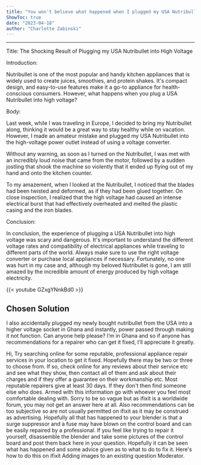 ```yaml
---
title: "You won't believe what happened when I plugged my USA Nutribullet into high voltage! The result will shock you and leave you amazed!"
ShowToc: true 
date: "2023-04-18"
author: "Charlotte Zabinski"
---
```

*****
Title: The Shocking Result of Plugging my USA Nutribullet into High Voltage

Introduction:

Nutribullet is one of the most popular and handy kitchen appliances that is widely used to create juices, smoothies, and protein shakes. It's compact design, and easy-to-use features make it a go-to appliance for health-conscious consumers. However, what happens when you plug a USA Nutribullet into high voltage?

Body:

Last week, while I was traveling in Europe, I decided to bring my Nutribullet along, thinking it would be a great way to stay healthy while on vacation. However, I made an amateur mistake and plugged my USA Nutribullet into the high-voltage power outlet instead of using a voltage converter.

Without any warning, as soon as I turned on the Nutribullet, I was met with an incredibly loud noise that came from the motor, followed by a sudden jostling that shook the machine so violently that it ended up flying out of my hand and onto the kitchen counter.

To my amazement, when I looked at the Nutribullet, I noticed that the blades had been twisted and deformed, as if they had been glued together. On close inspection, I realized that the high voltage had caused an intense electrical burst that had effectively overheated and melted the plastic casing and the iron blades.

Conclusion:

In conclusion, the experience of plugging a USA Nutribullet into high voltage was scary and dangerous. It's important to understand the different voltage rates and compatibility of electrical appliances while traveling to different parts of the world. Always make sure to use the right voltage converter or purchase local appliances if necessary. Fortunately, no one was hurt in my case and, although my beloved Nutribullet is gone, I am still amazed by the incredible amount of energy produced by high voltage electricity.

{{< youtube GZxgYNnkBd0 >}} 



## Chosen Solution
 I also accidentally plugged my newly bought nutribullet from the USA into a higher voltage socket in Ghana and instantly, power passed through making it not function. Can anyone help please? I’m in Ghana and so if anyone has recommendations for a repairer who can get it fixed, I’ll appreciate it greatly.

 Hi,
Try searching online for some reputable, professional appliance repair services in your location to get it fixed.
Hopefully there may be two or three to choose from. If so, check online for any reviews about their service etc and see what they show, then contact all of them and ask about their charges and if they offer a guarantee on their workmanship etc. Most reputable repairers give at least 30 days. If they don't then find someone else who does.
Armed with this information go with whoever you feel most comfortable dealing with.
Sorry to be so vague but as ifixit is a worldwide forum, you may not get an answer here at all. Also recommendations can be too subjective so are not usually permitted on ifixit as it may be construed as advertising.
Hopefully all that has happened to your blender is that a surge suppressor and a fuse may have blown on the control board and can be easily repaired by a professional.
If you feel like trying to repair it yourself, disassemble the blender and take some pictures of the control board and post them back here in your question. Hopefully it can be seen what has happened and some advice given as to what to do to fix it. Here's how to do this on ifixit Adding images to an existing question
Moderator.




